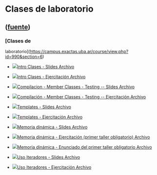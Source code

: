 # Clases de laboratorio
([fuente](https://campus.exactas.uba.ar/course/view.php?id=990&section=6))
---
### [Clases de
laboratorio](https://campus.exactas.uba.ar/course/view.php?id=990&section=6)

  - [![ ](https://campus.exactas.uba.ar/theme/image.php/aardvark/core/1524598950/f/pdf-24)Intro Clases - Slides Archivo](https://campus.exactas.uba.ar/mod/resource/view.php?id=59962)

  - [![ ](https://campus.exactas.uba.ar/theme/image.php/aardvark/core/1524598950/f/archive-24)Intro Clases - Ejercitación Archivo](https://campus.exactas.uba.ar/mod/resource/view.php?id=59963)

  - [![ ](https://campus.exactas.uba.ar/theme/image.php/aardvark/core/1524598950/f/pdf-24)Compilacion - Member Classes - Testing -- Slides Archivo](https://campus.exactas.uba.ar/mod/resource/view.php?id=60293)

  - [![ ](https://campus.exactas.uba.ar/theme/image.php/aardvark/core/1524598950/f/archive-24)Compilación - Member Classes - Testing -- Ejercitación Archivo](https://campus.exactas.uba.ar/mod/resource/view.php?id=60295)

  - [![ ](https://campus.exactas.uba.ar/theme/image.php/aardvark/core/1524598950/f/pdf-24)Templates - Slides Archivo](https://campus.exactas.uba.ar/mod/resource/view.php?id=60714)

  - [![ ](https://campus.exactas.uba.ar/theme/image.php/aardvark/core/1524598950/f/archive-24)Templates - Ejercitación Archivo](https://campus.exactas.uba.ar/mod/resource/view.php?id=60716)

  - [![ ](https://campus.exactas.uba.ar/theme/image.php/aardvark/core/1524598950/f/pdf-24)Memoria dinámica - Slides Archivo](https://campus.exactas.uba.ar/mod/resource/view.php?id=61022)

  - [![ ](https://campus.exactas.uba.ar/theme/image.php/aardvark/core/1524598950/f/archive-24)Memoria dinámica - Ejercitación (primer taller obligatorio) Archivo](https://campus.exactas.uba.ar/mod/resource/view.php?id=61023)

  - [![ ](https://campus.exactas.uba.ar/theme/image.php/aardvark/core/1524598950/f/pdf-24)Memoria dinámica - Enunciado del primer taller obligatorio Archivo](https://campus.exactas.uba.ar/mod/resource/view.php?id=61219)

  - [![ ](https://campus.exactas.uba.ar/theme/image.php/aardvark/core/1524598950/f/pdf-24)Uso Iteradores - Slides Archivo](https://campus.exactas.uba.ar/mod/resource/view.php?id=61299)

  - [![ ](https://campus.exactas.uba.ar/theme/image.php/aardvark/core/1524598950/f/archive-24)Uso Iteradores - Ejercitación Archivo](https://campus.exactas.uba.ar/mod/resource/view.php?id=61300)

